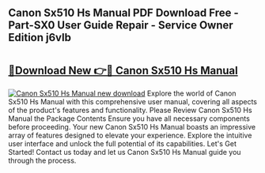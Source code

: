 ## Canon Sx510 Hs Manual PDF Download Free - Part-SX0 User Guide Repair - Service Owner Edition j6vIb

# <h2><a href="http://cf15295.oget.top/?id=Canon+Sx510+Hs+Manual">🔗Download New 👉🔴 Canon Sx510 Hs Manual</a></h2>

[![Canon Sx510 Hs Manual new download](https://i.imgur.com/5g1atiW.png)](http://cf15295.oget.top/?id=Canon+Sx510+Hs+Manual)
Explore the world of Canon Sx510 Hs Manual with this comprehensive user manual, covering all aspects of the product's features and functionality. Please Review Canon Sx510 Hs Manual the Package Contents Ensure you have all necessary components before proceeding. Your new Canon Sx510 Hs Manual boasts an impressive array of features designed to elevate your experience. Explore the intuitive user interface and unlock the full potential of its capabilities. Let's Get Started! Contact us today and let us Canon Sx510 Hs Manual guide you through the process.
